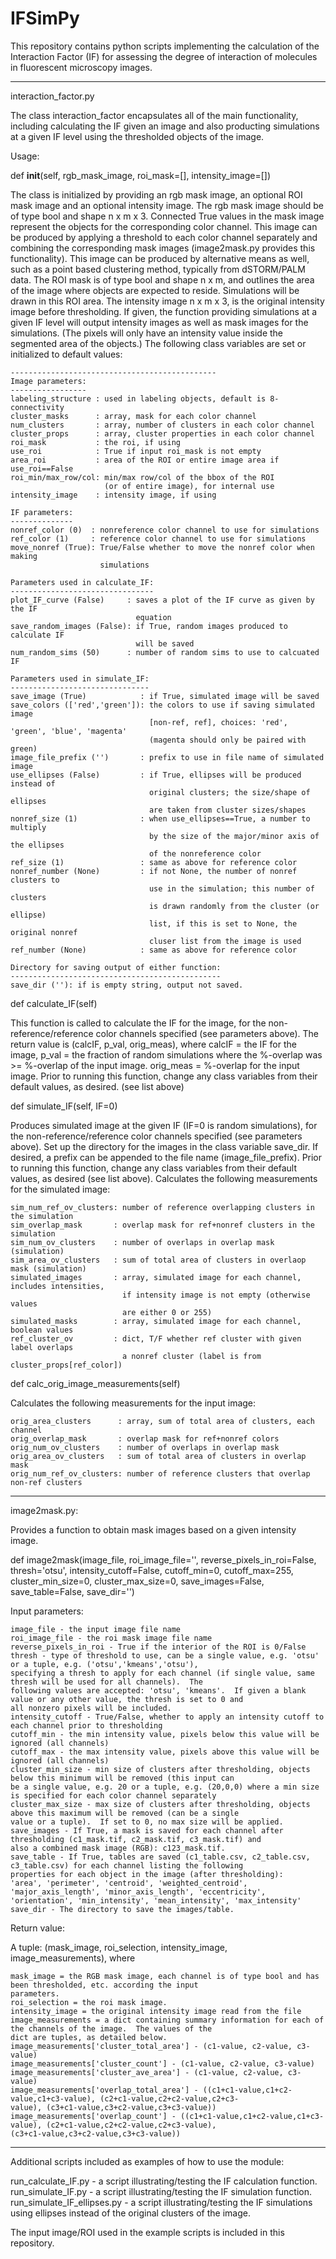 # IFSimPy
This repository contains python scripts implementing the calculation of the Interaction Factor (IF) for assessing the degree of interaction of molecules in fluorescent microscopy images.

----------------------------------------------------------------------------------------------------------------------------
interaction_factor.py

The class interaction_factor encapsulates all of the main functionality, including calculating the IF given an image and also producting simulations at a given IF level using the thresholded objects of the image.

Usage:

def __init__(self, rgb_mask_image, roi_mask=[], intensity_image=[])

The class is initialized by providing an rgb mask image, an optional ROI mask image and an optional intensity image.  The rgb mask image should be of type bool and shape n x m x 3.  Connected True values in the mask image represent the objects for the corresponding color channel.  This image can be produced by applying a threshold to each color channel separately and combining the corresponding mask images (image2mask.py provides this functionality).  This image can be produced by alternative means as well, such as a point based clustering method, typically from dSTORM/PALM data.  The ROI mask is of type bool and shape n x m, and outlines the area of the image where objects are expected to reside.  Simulations will be drawn in this ROI area.  The intensity image n x m x 3, is the original intensity image before thresholding. If given, the function providing simulations at a given IF level will output intensity images as well as mask images for the simulations.  (The pixels will only have an intensity value inside the segmented area of the objects.)  The following class variables are set or initialized to default values:

    ----------------------------------------------
    Image parameters:
    -----------------
    labeling_structure : used in labeling objects, default is 8-connectivity
    cluster_masks      : array, mask for each color channel
    num_clusters       : array, number of clusters in each color channel
    cluster_props      : array, cluster properties in each color channel
    roi_mask           : the roi, if using
    use_roi            : True if input roi_mask is not empty
    area_roi           : area of the ROI or entire image area if use_roi==False
    roi_min/max_row/col: min/max row/col of the bbox of the ROI 
                         (or of entire image), for internal use
    intensity_image    : intensity image, if using
    
    IF parameters:
    --------------
    nonref_color (0)  : nonreference color channel to use for simulations
    ref_color (1)     : reference color channel to use for simulations
    move_nonref (True): True/False whether to move the nonref color when making 
                        simulations
    
    Parameters used in calculate_IF:
    --------------------------------
    plot_IF_curve (False)     : saves a plot of the IF curve as given by the IF 
                                equation
    save_random_images (False): if True, random images produced to calculate IF 
                                will be saved
    num_random_sims (50)      : number of random sims to use to calcuated IF 
        
    Parameters used in simulate_IF:
    -------------------------------
    save_image (True)            : if True, simulated image will be saved
    save_colors (['red','green']): the colors to use if saving simulated image 
                                   [non-ref, ref], choices: 'red', 'green', 'blue', 'magenta' 
                                   (magenta should only be paired with green)
    image_file_prefix ('')       : prefix to use in file name of simulated image
    use_ellipses (False)         : if True, ellipses will be produced instead of 
                                   original clusters; the size/shape of ellipses 
                                   are taken from cluster sizes/shapes
    nonref_size (1)              : when use_ellipses==True, a number to multiply 
                                   by the size of the major/minor axis of the ellipses 
                                   of the nonreference color
    ref_size (1)                 : same as above for reference color
    nonref_number (None)         : if not None, the number of nonref clusters to 
                                   use in the simulation; this number of clusters 
                                   is drawn randomly from the cluster (or ellipse) 
                                   list, if this is set to None, the original nonref 
                                   cluser list from the image is used 
    ref_number (None)            : same as above for reference color
        
    Directory for saving output of either function:
    -----------------------------------------------
    save_dir (''): if is empty string, output not saved. 

def calculate_IF(self)

This function is called to calculate the IF for the image, for the non-reference/reference color channels specified (see parameters above).  The return value is (calcIF, p_val, orig_meas), where calcIF = the IF for the image, p_val = the fraction of random simulations where the %-overlap was >= %-overlap of the input image.  orig_meas = %-overlap for the input image.  Prior to running this function, change any class variables from their default values, as desired.  (see list above)

def simulate_IF(self, IF=0)

Produces simulated image at the given IF (IF=0 is random simulations), for the non-reference/reference color channels specified (see parameters above).  Set up the directory for the images in the class variable save_dir.  If desired, a prefix can be appended to the file name (image_file_prefix).  Prior to running this function, change any class variables from their default values, as desired (see list above).  Calculates the following measurements for the simulated image:

    sim_num_ref_ov_clusters: number of reference overlapping clusters in the simulation
    sim_overlap_mask       : overlap mask for ref+nonref clusters in the simulation
    sim_num_ov_clusters    : number of overlaps in overlap mask (simulation)
    sim_area_ov_clusters   : sum of total area of clusters in overlaop mask (simulation)
    simulated_images       : array, simulated image for each channel, includes intensities, 
                             if intensity image is not empty (otherwise values 
                             are either 0 or 255)
    simulated_masks        : array, simulated image for each channel,  boolean values
    ref_cluster_ov         : dict, T/F whether ref cluster with given label overlaps
                             a nonref cluster (label is from cluster_props[ref_color])

def calc_orig_image_measurements(self)

Calculates the following measurements for the input image:

    orig_area_clusters      : array, sum of total area of clusters, each channel
    orig_overlap_mask       : overlap mask for ref+nonref colors 
    orig_num_ov_clusters    : number of overlaps in overlap mask
    orig_area_ov_clusters   : sum of total area of clusters in overlap mask
    orig_num_ref_ov_clusters: number of reference clusters that overlap non-ref clusters

----------------------------------------------------------------------------------------------------------------------------
image2mask.py:

Provides a function to obtain mask images based on a given intensity image.  

def image2mask(image_file, roi_image_file='', reverse_pixels_in_roi=False, 
               thresh='otsu', intensity_cutoff=False, cutoff_min=0, 
               cutoff_max=255, cluster_min_size=0, cluster_max_size=0, 
               save_images=False, save_table=False, save_dir='')
               
Input parameters:

    image_file - the input image file name
    roi_image_file - the roi mask image file name
    reverse_pixels_in_roi - True if the interior of the ROI is 0/False
    thresh - type of threshold to use, can be a single value, e.g. 'otsu' or a tuple, e.g. ('otsu','kmeans','otsu'),   
    specifying a thresh to apply for each channel (if single value, same thresh will be used for all channels).  The
    following values are accepted: 'otsu', 'kmeans'.  If given a blank value or any other value, the thresh is set to 0 and
    all nonzero pixels will be included.
    intensity_cutoff - True/False, whether to apply an intensity cutoff to each channel prior to thresholding
    cutoff_min - the min intensity value, pixels below this value will be ignored (all channels)
    cutoff_max - the max intensity value, pixels above this value will be ignored (all channels)
    cluster_min_size - min size of clusters after thresholding, objects below this minimum will be removed (this input can
    be a single value, e.g. 20 or a tuple, e.g. (20,0,0) where a min size is specified for each color channel separately
    cluster_max_size - max size of clusters after thresholding, objects above this maximum will be removed (can be a single
    value or a tuple).  If set to 0, no max size will be applied.
    save_images - If True, a mask is saved for each channel after thresholding (c1_mask.tif, c2_mask.tif, c3_mask.tif) and
    also a combined mask image (RGB): c123_mask.tif.
    save_table - If True, tables are saved (c1_table.csv, c2_table.csv, c3_table.csv) for each channel listing the following
    properties for each object in the image (after thresholding): 
    'area', 'perimeter', 'centroid', 'weighted_centroid', 'major_axis_length', 'minor_axis_length', 'eccentricity',
    'orientation', 'min_intensity', 'mean_intensity', 'max_intensity'
    save_dir - The directory to save the images/table.

Return value:

A tuple: (mask_image, roi_selection, intensity_image, image_measurements), where 

    mask_image = the RGB mask image, each channel is of type bool and has been thresholded, etc. according the input   
    parameters.
    roi_selection = the roi mask image.
    intensity_image = the original intensity image read from the file
    image_measurements = a dict containing summary information for each of the channels of the image.  The values of the
    dict are tuples, as detailed below.
    image_measurements['cluster_total_area'] - (c1-value, c2-value, c3-value)
    image_measurements['cluster_count'] - (c1-value, c2-value, c3-value)
    image_measurements['cluster_ave_area'] - (c1-value, c2-value, c3-value)
    image_measurements['overlap_total_area'] - ((c1+c1-value,c1+c2-value,c1+c3-value), (c2+c1-value,c2+c2-value,c2+c3-
    value), (c3+c1-value,c3+c2-value,c3+c3-value))
    image_measurements['overlap_count'] - ((c1+c1-value,c1+c2-value,c1+c3-value), (c2+c1-value,c2+c2-value,c2+c3-value),
    (c3+c1-value,c3+c2-value,c3+c3-value))

----------------------------------------------------------------------------------------------------------------------------
Additional scripts included as examples of how to use the module:

run_calculate_IF.py - a script illustrating/testing the IF calculation function.
run_simulate_IF.py - a script illustrating/testing the IF simulation function.
run_simulate_IF_ellipses.py - a script illustrating/testing the IF simulations using ellipses instead of the original clusters of the image.

The input image/ROI used in the example scripts is included in this repository.



